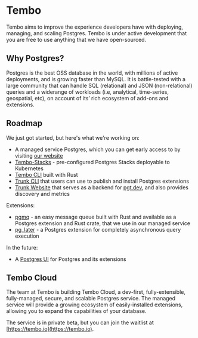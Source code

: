 # Tembo

Tembo aims to improve the experience developers have with deploying, managing, and scaling
Postgres. Tembo is under active development that you are free to use anything that we have
open-sourced.

## Why Postgres?

Postgres is the best OSS database in the world, with millions of active deployments, and is growing faster
than MySQL. It is battle-tested with a large community that can handle SQL (relational) and JSON
(non-relational) queries and a widerange of workloads (i.e, analytical, time-series, geospatial, etc),
on account of its’ rich ecosystem of add-ons and extensions.

## Roadmap

We just got started, but here's what we're working on:

* A managed service Postgres, which you can get early access to by visiting
  [our website](https://tembo.io)
* [Tembo-Stacks](https://github.com/tembo-io/tembo-stacks) - pre-configured Postgres Stacks deployable to Kubernetes
* [Tembo CLI](https://github.com/tembo-io/tembo-cli) built with Rust
* [Trunk CLI](https://github.com/tembo-io/trunk/tree/main/cli) that users can use to publish and install Postgres extensions
* [Trunk Website](https://github.com/tembo-io/trunk/tree/main/registry) that serves as a backend for [pgt.dev](https://pgt.dev), and also provides discovery and metrics

Extensions:
* [pgmq](https://github.com/tembo-io/pgmq) - an easy message queue built with Rust and available as a Postgres extension and Rust crate, that we use in our managed service
* [pg_later](https://github.com/tembo-io/pg_later) - a Postgres extension for completely asynchronous query execution

In the future:

* A [Postgres UI](https://github.com/tembo-io/pgUI) for Postgres and its extensions

## Tembo Cloud

The team at Tembo is building Tembo Cloud, a dev-first, fully-extensible, fully-managed, secure, and
scalable Postgres service. The managed service will provide a growing ecosystem of easily-installed
extensions, allowing you to expand the capabilities of your database.

The service is in private beta, but you can join the waitlist at [https://tembo.io](https://tembo.io).
